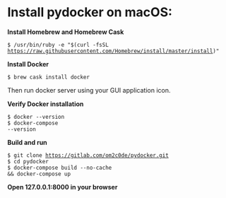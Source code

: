 <h1>Install pydocker on macOS:</h1>

**Install Homebrew and Homebrew Cask**<br>

<code>$ /usr/bin/ruby -e "$(curl -fsSL https://raw.githubusercontent.com/Homebrew/install/master/install)"
</code>

**Install Docker**

<code>$ brew cask install docker</code>
<p>Then run docker server using your GUI application icon.</p>

**Verify Docker installation**

<code>$ docker --version</code><br>
<code>$ docker-compose --version</code>

**Build and run**

<code>$ git clone https://gitlab.com/om2c0de/pydocker.git</code><br>
<code>$ cd pydocker</code><br>
<code>$ docker-compose build --no-cache && docker-compose up</code>

**Open 127.0.0.1:8000 in your browser**